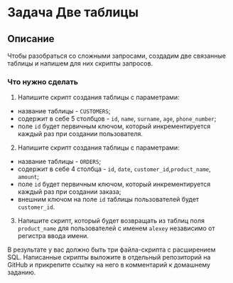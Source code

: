 # Задача Две таблицы

## Описание
Чтобы разобраться со сложными запросами, создадим две связанные таблицы и напишем для них скрипты запросов.
### Что нужно сделать

1. Напишите скрипт создания таблицы с параметрами:
 - название таблицы - `CUSTOMERS`;
 - содержит в себе 5 столбцов - `id`, `name`, `surname`, `age`, `phone_number`;
 - поле `id` будет первичным ключом, который инкрементируется каждый раз при создании пользователя.

2. Напишите скрипт создания таблицы с параметрами:
 - название таблицы - `ORDERS`;
 - содержит в себе 4 столбца - `id`, `date`, `customer_id`,`product_name`, `amount`;
 - поле `id` будет первичным ключом, который инкрементируется каждый раз при создании заказа;
 - внешним ключом на поле `id` таблицы пользователей будет `customer_id`.
 
3. Напишите скрипт, который будет возвращать из таблиц поля `product_name` для пользователей с именем `alexey` независимо от регистра ввода имени.

В результате у вас должно быть три файла-скрипта с расширением SQL. Написанные скрипты выложите в отдельный репозиторий на GitHub и прикрепите ссылку на него в комментарий к домашнему заданию.
